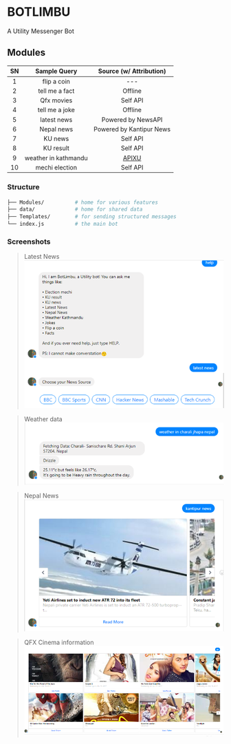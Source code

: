 # BOTLIMBU
A Utility Messenger Bot

## Modules

| SN | Sample Query | Source (w/ Attribution) |
|:-:|:-:|:-:|
| 1 | flip a coin | --- |
| 2 | tell me a fact | Offline |
| 3 | Qfx movies | Self API |
| 4 | tell me a joke | Offline |
| 5 | latest news | Powered by NewsAPI |
| 6 | Nepal news | Powered by Kantipur News |
| 7 | KU news | Self API |
| 8 | KU result | Self API |
| 9 | weather in kathmandu | [APIXU](https://www.apixu.com) |
| 10 | mechi election | Self API |

### Structure

```sh
├── Modules/          # home for various features
├── data/             # home for shared data
├── Templates/        # for sending structured messages
└── index.js          # the main bot
```

### Screenshots

> Latest News 
> ![Latest News](https://raw.githubusercontent.com/adityathebe/botLimbu/master/data/img/screenshot_1.png)

> Weather data 
> ![Weather Data](https://raw.githubusercontent.com/adityathebe/botLimbu/master/data/img/screenshot_2.png)

> Nepal News 
> ![Nepal News](https://raw.githubusercontent.com/adityathebe/botLimbu/master/data/img/screenshot_3.png)

> QFX Cinema information 
> ![QFX Cinema](https://raw.githubusercontent.com/adityathebe/botLimbu/master/data/img/screenshot_4.png)
